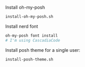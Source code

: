 Install oh-my-posh

```bash
install-oh-my-posh.sh
```

Install nerd font

```bash
oh-my-posh font install
# I'm using CascadiaCode
```

Install posh theme for a single user:
```bash
install-posh-theme.sh
```